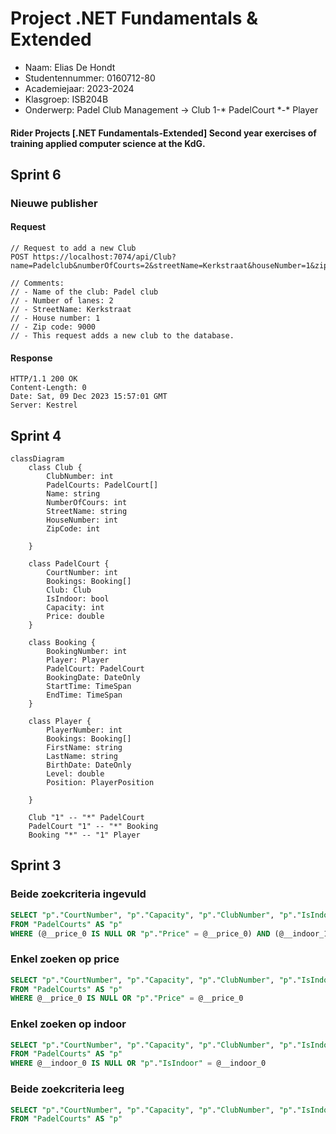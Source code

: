 # Project .NET Fundamentals & Extended

* Naam: Elias De Hondt
* Studentennummer: 0160712-80
* Academiejaar: 2023-2024
* Klasgroep: ISB204B
* Onderwerp: Padel Club Management -> Club 1-* PadelCourt \*-\* Player


#### Rider Projects [.NET Fundamentals-Extended] Second year exercises of training applied computer science at the KdG.

## Sprint 6

### Nieuwe publisher

#### Request
```http request
// Request to add a new Club
POST https://localhost:7074/api/Club?name=Padelclub&numberOfCourts=2&streetName=Kerkstraat&houseNumber=1&zipCode=9000

// Comments:
// - Name of the club: Padel club
// - Number of lanes: 2
// - StreetName: Kerkstraat
// - House number: 1
// - Zip code: 9000
// - This request adds a new club to the database.
```

#### Response
```text
HTTP/1.1 200 OK
Content-Length: 0
Date: Sat, 09 Dec 2023 15:57:01 GMT
Server: Kestrel
```

## Sprint 4

```mermaid
classDiagram
    class Club {
        ClubNumber: int
        PadelCourts: PadelCourt[]
        Name: string
        NumberOfCours: int
        StreetName: string
        HouseNumber: int
        ZipCode: int

    }

    class PadelCourt {
        CourtNumber: int
        Bookings: Booking[]
        Club: Club
        IsIndoor: bool
        Capacity: int
        Price: double
    }

    class Booking {
        BookingNumber: int
        Player: Player
        PadelCourt: PadelCourt
        BookingDate: DateOnly
        StartTime: TimeSpan
        EndTime: TimeSpan
    }

    class Player {
        PlayerNumber: int
        Bookings: Booking[]
        FirstName: string
        LastName: string
        BirthDate: DateOnly
        Level: double
        Position: PlayerPosition

    }

    Club "1" -- "*" PadelCourt
    PadelCourt "1" -- "*" Booking
    Booking "*" -- "1" Player
```

## Sprint 3

### Beide zoekcriteria ingevuld
```sql
SELECT "p"."CourtNumber", "p"."Capacity", "p"."ClubNumber", "p"."IsIndoor", "p"."PlayerNumber", "p"."Price"
FROM "PadelCourts" AS "p"
WHERE (@__price_0 IS NULL OR "p"."Price" = @__price_0) AND (@__indoor_1 IS NULL OR "p"."IsIndoor" = @__indoor_1)
```

### Enkel zoeken op price
```sql
SELECT "p"."CourtNumber", "p"."Capacity", "p"."ClubNumber", "p"."IsIndoor", "p"."PlayerNumber", "p"."Price"
FROM "PadelCourts" AS "p"
WHERE @__price_0 IS NULL OR "p"."Price" = @__price_0
```

### Enkel zoeken op indoor
```sql
SELECT "p"."CourtNumber", "p"."Capacity", "p"."ClubNumber", "p"."IsIndoor", "p"."PlayerNumber", "p"."Price"
FROM "PadelCourts" AS "p"
WHERE @__indoor_0 IS NULL OR "p"."IsIndoor" = @__indoor_0
```

### Beide zoekcriteria leeg
```sql
SELECT "p"."CourtNumber", "p"."Capacity", "p"."ClubNumber", "p"."IsIndoor", "p"."PlayerNumber", "p"."Price"
FROM "PadelCourts" AS "p"
```